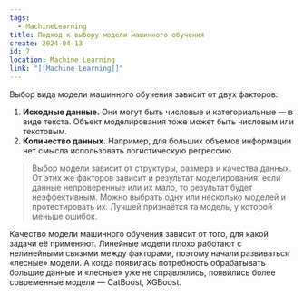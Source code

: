 ```yaml
---
tags:
  - MachineLearning
title: Подход к выбору модели машинного обучения
create: 2024-04-13
id: 7
location: Machine Learning
link: "[[Machine Learning]]"
---
```

Выбор вида модели машинного обучения зависит от двух факторов:  
  
1. **Исходные данные.** Они могут быть числовые и категориальные — в виде текста. Объект моделирования тоже может быть числовым или текстовым.  
2. **Количество данных.** Например, для больших объемов информации нет смысла использовать логистическую регрессию.

>Выбор модели зависит от структуры, размера и качества данных. От этих же факторов зависит и результат моделирования: если данные непроверенные или их мало, то результат будет неэффективным. Можно выбрать одну или несколько моделей и протестировать их. Лучшей признаётся та модель, у которой меньше ошибок.

Качество модели машинного обучения зависит от того, для какой задачи её применяют. Линейные модели плохо работают с нелинейными связями между факторами, поэтому начали развиваться «лесные» модели. А когда появилась потребность обрабатывать большие данные и «лесные» уже не справлялись, появились более современные модели — CatBoost, XGBoost.